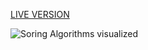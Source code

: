 [LIVE VERSION](https://evanslyke31.github.io/sortvis/)

![Soring Algorithms visualized](https://imgur.com/kOjNcMt.gif)
